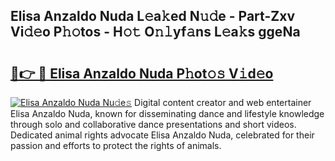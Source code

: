 ## Elisa Anzaldo Nuda L𝚎a𝚔ed N𝚞𝚍e - Part-Zxv Vi𝚍𝚎o P𝚑𝚘tos - H𝚘𝚝 O𝚗𝚕yf𝚊ns L𝚎a𝚔s ggeNa

# <h2><a href="http://kfahbc.oniu.top/?m=Elisa+Anzaldo+Nuda">🔗👉 🔴 Elisa Anzaldo Nuda P𝚑ot𝚘𝚜 V𝚒d𝚎o</a></h2>

[![Elisa Anzaldo Nuda Nu𝚍e𝚜](https://i.imgur.com/0qMVB7G.gif)](http://kfahbc.oniu.top/?m=Elisa+Anzaldo+Nuda)
Digital content creator and web entertainer Elisa Anzaldo Nuda, known for disseminating dance and lifestyle knowledge through solo and collaborative dance presentations and short videos. Dedicated animal rights advocate Elisa Anzaldo Nuda, celebrated for their passion and efforts to protect the rights of animals.  
